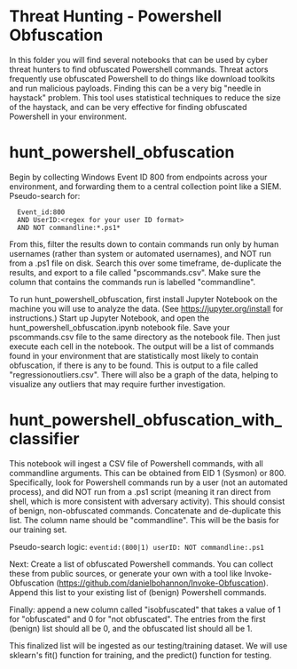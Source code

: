 # Threat Hunting - Powershell Obfuscation
In this folder you will find several notebooks that can be used by cyber threat hunters to find obfuscated Powershell 
commands. Threat actors frequently use obfuscated Powershell to do things like download toolkits and run malicious 
payloads. Finding this can be a very big "needle in haystack" problem. This tool uses statistical techniques to 
reduce the size of the haystack, and can be very effective for finding obfuscated Powershell in your environment. 

# hunt_powershell_obfuscation

Begin by collecting Windows Event ID 800 from endpoints across your environment, and forwarding them to a central 
collection point like a SIEM. Pseudo-search for: 

```
  Event_id:800  
  AND UserID:<regex for your user ID format>  
  AND NOT commandline:*.ps1*
``` 

From this, filter the results down to contain commands run only by human usernames (rather than system or automated 
usernames), and NOT run from a .ps1 file on disk. Search this over some timeframe, de-duplicate the results, and 
export to a file called "pscommands.csv". Make sure the column that contains the commands run is labelled "commandline".

To run hunt_powershell_obfuscation, first install Jupyter Notebook on the machine you will use to analyze the data.
(See https://jupyter.org/install for instructions.) Start up Jupyter Notebook, and open the 
hunt_powershell_obfuscation.ipynb notebook file. Save your pscommands.csv file to the same directory as 
the notebook file. Then just execute each cell in the notebook. The output will be a list of commands found in your 
environment that are statistically most likely to contain obfuscation, if there is any to be found. This is output to 
a file called "regressionoutliers.csv". There will also be a graph of the data, helping to visualize any outliers that
may require further investigation. 

# hunt_powershell_obfuscation_with_classifier

This notebook will ingest a CSV file of Powershell commands, with all commandline arguments. This can be 
obtained from EID 1 (Sysmon) or 800. Specifically, look for Powershell commands run by a user (not an automated 
process), and did NOT run from a .ps1 script (meaning it ran direct from shell, which is more consistent with 
adversary activity). This should consist of benign, non-obfuscated commands. Concatenate and de-duplicate this 
list. The column name should be "commandline". This will be the basis for our training set.

Pseudo-search logic: `eventid:(800|1) userID: NOT commandline:.ps1`

Next: Create a list of obfuscated Powershell commands. You can collect these from public sources, or generate your
own with a tool like Invoke-Obfuscation (https://github.com/danielbohannon/Invoke-Obfuscation). Append this list 
to your existing list of (benign) Powershell commands.

Finally: append a new column called "isobfuscated" that takes a value of 1 for "obfuscated" and 0 for "not obfuscated".
The entries from the first (benign) list should all be 0, and the obfuscated list should all be 1.

This finalized list will be ingested as our testing/training dataset. We will use sklearn's fit() function for training,
and the predict() function for testing.
